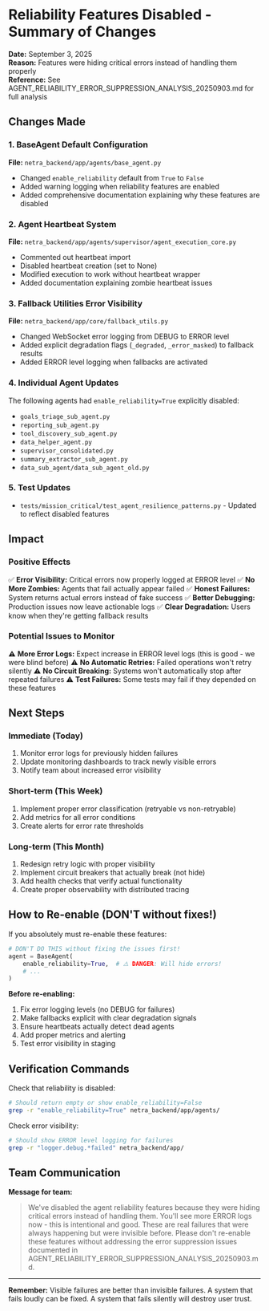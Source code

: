 # Reliability Features Disabled - Summary of Changes
**Date:** September 3, 2025  
**Reason:** Features were hiding critical errors instead of handling them properly  
**Reference:** See AGENT_RELIABILITY_ERROR_SUPPRESSION_ANALYSIS_20250903.md for full analysis

## Changes Made

### 1. BaseAgent Default Configuration
**File:** `netra_backend/app/agents/base_agent.py`
- Changed `enable_reliability` default from `True` to `False`
- Added warning logging when reliability features are enabled
- Added comprehensive documentation explaining why these features are disabled

### 2. Agent Heartbeat System
**File:** `netra_backend/app/agents/supervisor/agent_execution_core.py`
- Commented out heartbeat import
- Disabled heartbeat creation (set to None)
- Modified execution to work without heartbeat wrapper
- Added documentation explaining zombie heartbeat issues

### 3. Fallback Utilities Error Visibility
**File:** `netra_backend/app/core/fallback_utils.py`
- Changed WebSocket error logging from DEBUG to ERROR level
- Added explicit degradation flags (`_degraded`, `_error_masked`) to fallback results
- Added ERROR level logging when fallbacks are activated

### 4. Individual Agent Updates
The following agents had `enable_reliability=True` explicitly disabled:
- `goals_triage_sub_agent.py`
- `reporting_sub_agent.py`
- `tool_discovery_sub_agent.py`
- `data_helper_agent.py`
- `supervisor_consolidated.py`
- `summary_extractor_sub_agent.py`
- `data_sub_agent/data_sub_agent_old.py`

### 5. Test Updates
- `tests/mission_critical/test_agent_resilience_patterns.py` - Updated to reflect disabled features

## Impact

### Positive Effects
✅ **Error Visibility:** Critical errors now properly logged at ERROR level
✅ **No More Zombies:** Agents that fail actually appear failed
✅ **Honest Failures:** System returns actual errors instead of fake success
✅ **Better Debugging:** Production issues now leave actionable logs
✅ **Clear Degradation:** Users know when they're getting fallback results

### Potential Issues to Monitor
⚠️ **More Error Logs:** Expect increase in ERROR level logs (this is good - we were blind before)
⚠️ **No Automatic Retries:** Failed operations won't retry silently 
⚠️ **No Circuit Breaking:** Systems won't automatically stop after repeated failures
⚠️ **Test Failures:** Some tests may fail if they depended on these features

## Next Steps

### Immediate (Today)
1. Monitor error logs for previously hidden failures
2. Update monitoring dashboards to track newly visible errors
3. Notify team about increased error visibility

### Short-term (This Week)
1. Implement proper error classification (retryable vs non-retryable)
2. Add metrics for all error conditions
3. Create alerts for error rate thresholds

### Long-term (This Month)
1. Redesign retry logic with proper visibility
2. Implement circuit breakers that actually break (not hide)
3. Add health checks that verify actual functionality
4. Create proper observability with distributed tracing

## How to Re-enable (DON'T without fixes!)

If you absolutely must re-enable these features:

```python
# DON'T DO THIS without fixing the issues first!
agent = BaseAgent(
    enable_reliability=True,  # ⚠️ DANGER: Will hide errors!
    # ...
)
```

**Before re-enabling:**
1. Fix error logging levels (no DEBUG for failures)
2. Make fallbacks explicit with clear degradation signals
3. Ensure heartbeats actually detect dead agents
4. Add proper metrics and alerting
5. Test error visibility in staging

## Verification Commands

Check that reliability is disabled:
```bash
# Should return empty or show enable_reliability=False
grep -r "enable_reliability=True" netra_backend/app/agents/
```

Check error visibility:
```bash
# Should show ERROR level logging for failures
grep -r "logger.debug.*failed" netra_backend/app/
```

## Team Communication

**Message for team:**
> We've disabled the agent reliability features because they were hiding critical errors instead of handling them. You'll see more ERROR logs now - this is intentional and good. These are real failures that were always happening but were invisible before. Please don't re-enable these features without addressing the error suppression issues documented in AGENT_RELIABILITY_ERROR_SUPPRESSION_ANALYSIS_20250903.md.

---

**Remember:** Visible failures are better than invisible failures. A system that fails loudly can be fixed. A system that fails silently will destroy user trust.
